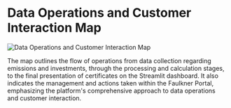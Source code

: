 # Data Operations and Customer Interaction Map

![Data Operations and Customer Interaction Map](Picture10.png)

The map outlines the flow of operations from data collection regarding emissions and investments, through the processing and calculation stages, to the final presentation of certificates on the Streamlit dashboard. It also indicates the management and actions taken within the Faulkner Portal, emphasizing the platform's comprehensive approach to data operations and customer interaction.
